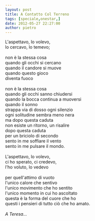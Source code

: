 ```yaml
---
layout: post
title: A Contatto Col Terreno
tags: [speciale,onestar,]
date: 2012-05-27 22:27:00
author: pietro
---
```

L'aspettavo, lo volevo,<br/>lo cercavo, lo temevo;<br/><br/>non è la stessa cosa<br/>quando gli occhi si cercano<br/>quando il candore si muove<br/>quando questo gioco<br/>diventa fuoco<br/><br/>non è la stessa cosa<br/>quando gli occhi sanno chiudersi<br/>quando la bocca continua a muoversi<br/>quando il sonno<br/>strappa via di dosso ogni silenzio<br/>ogni solitudine sembra meno nera<br/>ma dopo questa caduta<br/>non esiste un ritorno, un risalire<br/>dopo questa caduta<br/>per un briciolo di secondo<br/>sento in me soffiare il vento<br/>sento in me pulsare il mondo.<br/><br/>L'aspettavo, lo volevo,<br/>ci ho sperato, ci credevo,<br/>l'ho voluto, lo vedevo<br/><br/>per quell'attimo di vuoto<br/>l'unico calore che sentivo<br/>l'unico movimento che ho sentito<br/>l'unico momento in cui ho ascoltato<br/>questa è la forma del cuore che ho<br/>questi i pensieri di tutto ciò che ho amato.<br/><br/><i>A Teresa...</i>
